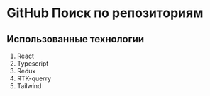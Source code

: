 # GitHub Поиск по репозиториям

## Использованные технологии
1. React
2. Typescript
3. Redux
4. RTK-querry
5. Tailwind
